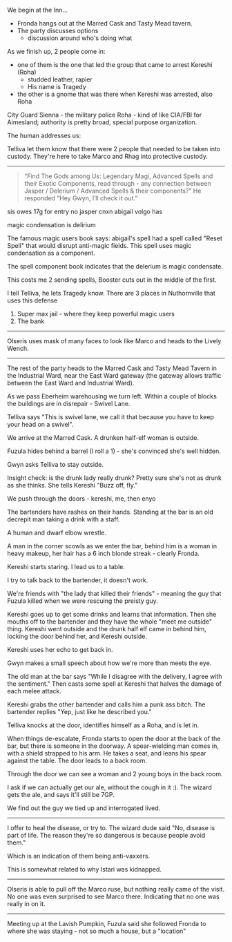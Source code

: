 We begin at the Inn...

- Fronda hangs out at the Marred Cask and Tasty Mead tavern.
- The party discusses options
	- discussion around who's doing what

As we finish up, 2 people come in:
- one of them is the one that led the group that came to arrest Kereshi (Roha)
	- studded leather, rapier
	- His name is Tragedy
- the other is a gnome that was there when Kereshi was arrested, also Roha

City Guard
Sienna - the military police
Roha - kind of like CIA/FBI for Aimesland; authority is pretty broad, special purpose organization.

The human addresses us:

Telliva let them know that there were 2 people that needed to be taken into custody. They're here to take Marco and Rhag into protective custody.

---

>“Find The Gods among Us: Legendary Magi, Advanced Spells and their Exotic Components, read through - any connection between Jasper / Delerium / Advanced Spells & their components?” He responded “Hey Gwyn, I’ll check it out.”

sis owes 17g for entry
no jasper cnxn
abigail volgo has

magic condensation is delirium 

The famous magic users book says:
abigail's spell had a spell called "Reset Spell" that would disrupt anti-magic fields. This spell uses magic condensation as a component.

The spell component book indicates that the delerium is magic condensate.

This costs me 2 sending spells, Booster cuts out in the middle of the first.

I tell Telliva, he lets Tragedy know. There are 3 places in Nuthornville that uses this defense

1. Super max jail - where they keep powerful magic users
2. The bank

---

Olseris uses mask of many faces to look like Marco and heads to the Lively Wench.

---
The rest of the party heads to the Marred Cask and Tasty Mead Tavern in the Industrial Ward, near the East Ward gateway (the gateway allows traffic between the East Ward and Industrial Ward).

As we pass Eberheim warehousing we turn left. Within a couple of blocks the buildings are in disrepair - Swivel Lane.

Telliva says "This is swivel lane, we call it that because you have to keep your head on a swivel".

We arrive at the Marred Cask. A drunken half-elf woman is outside.

Fuzula hides behind a barrel (I roll a 1) - she's convinced she's well hidden.

Gwyn asks Telliva to stay outside.

Insight check: is the drunk lady really drunk? Pretty sure she's not as drunk as she thinks. She tells Kereshi "Buzz off, fly."

We push through the doors - kereshi, me, then enyo

The bartenders have rashes on their hands. Standing at the bar is an old decrepit man taking a drink with a staff.

A human and dwarf elbow wrestle.

A man in the corner scowls as we enter the bar, behind him is a woman in heavy makeup, her hair has a 6 inch blonde streak - clearly Fronda.

Kereshi starts staring. I lead us to a table.

I try to talk back to the bartender, it doesn't work.

We're friends with "the lady that killed their friends" - meaning the guy that Fuzula killed when we were rescuing the preisty guy.

Kereshi goes up to get some drinks and learns that information. Then she mouths off to the bartender and they have the whole "meet me outside" thing. Kereshi went outside and the drunk half elf came in behind him, locking the door behind her, and Kereshi outside.

Kereshi uses her echo to get back in.

Gwyn makes a small speech about how we're more than meets the eye.

The old man at the bar says "While I disagree with the delivery, I agree with the sentiment." Then casts some spell at Kereshi that halves the damage of each melee attack.

Kereshi grabs the other bartender and calls him a punk ass bitch. The bartender replies "Yep, just like he described you."

Telliva knocks at the door, identifies himself as a Roha, and is let in.

When things de-escalate, Fronda starts to open the door at the back of the bar, but there is someone in the doorway. A spear-wielding man comes in, with a shield strapped to his arm. He takes a seat, and leans his spear against the table. The door leads to a back room.

Through the door we can see a woman and 2 young boys in the back room.


I ask if we can actually get  our ale, without the cough in it :). The wizard gets the ale, and says it'll still be 7GP. 

We find out the guy we tied up and interrogated lived.

---

I offer to heal the disease, or try to. The wizard dude said "No, disease is part of life. The reason they're so dangerous is because people avoid them."

Which is an indication of them being anti-vaxxers.

This is somewhat related to why Istari was kidnapped.

---

Olseris is able to pull off the Marco ruse, but nothing really came of the visit. No one was even surprised to see Marco there. Indicating that no one was really in on it.

---

Meeting up at the Lavish Pumpkin, Fuzula said she followed Fronda to where she was staying - not so much a house, but a "location" 
